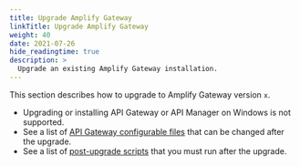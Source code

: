 ```yaml
---
title: Upgrade Amplify Gateway
linkTitle: Upgrade Amplify Gateway
weight: 40
date: 2021-07-26
hide_readingtime: true
description: >
  Upgrade an existing Amplify Gateway installation.
---
```


This section describes how to upgrade to Amplify Gateway version `x`.

* Upgrading or installing API Gateway or API Manager on Windows is not supported.
* See a list of [API Gateway configurable files](/docs/apim_reference/config_files_reference) that can be changed after the upgrade.
* See a list of [post-upgrade scripts](/docs/apim_reference/scripts_changelog_sp) that you must run after the upgrade.
